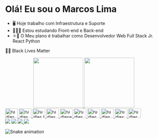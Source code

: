 <h1>Olá!  Eu sou o Marcos Lima</h1>


- 🖥️ Hoje trabalho com Infraestrutura e Suporte
- 🧑🏾‍🎓 Estou estudando Front-end e Back-end 
- ⚛️🐍 O Meu plano é trabalhar como Desenvolvedor Web Full Stack Jr.  React  Python

✊🏿 Black Lives Matter

<div align="center">
<a href="https://github.com/mvrudies">
  <img height="160em" src="https://github-readme-stats.vercel.app/api?username=mvrudies&show_icons=true&theme=dark&include_all_commits=true&count_private=true"/>
  <img height="160em" src="https://github-readme-stats.vercel.app/api/top-langs/?username=mvrudies&layout=compact&langs_count=16&theme=dark"/>
</div>
  

  <img aling = "center" alt = "rudiesHtml" height="30" width="40" src="https://cdn.jsdelivr.net/gh/devicons/devicon/icons/html5/html5-original.svg" />
  <img aling = "center" alt = "rudiesCss" height="30" width="40"  src="https://cdn.jsdelivr.net/gh/devicons/devicon/icons/css3/css3-original.svg"/>
  <img aling = "center" alt = "rudiesJs" height="30" width="40"   src="https://cdn.jsdelivr.net/gh/devicons/devicon/icons/javascript/javascript-original.svg" />
  <img aling = "center" alt = "rudiesNode" height="30" width="40" src="https://cdn.jsdelivr.net/gh/devicons/devicon/icons/nodejs/nodejs-original.svg"/>
  <img aling = "center" alt = "rudiesex" height="30" width="40"   src="https://cdn.jsdelivr.net/gh/devicons/devicon/icons/express/express-original-wordmark.svg"/>
  <img aling = "center" alt = "rudiesRe" height="30" width="40"   src="https://cdn.jsdelivr.net/gh/devicons/devicon/icons/react/react-original.svg"/>
  <img aling = "center" alt = "rudiesPy" height="30" width="40"   src="https://cdn.jsdelivr.net/gh/devicons/devicon/icons/python/python-original.svg" />
  <img aling = "center" alt = "rudiesMy" height="30" width="40"   src="https://cdn.jsdelivr.net/gh/devicons/devicon/icons/mysql/mysql-original-wordmark.svg"/>
  <img aling = "center" alt = "rudiesPy" height="30" width="40"   src="https://cdn.jsdelivr.net/gh/devicons/devicon/icons/wordpress/wordpress-original.svg"/>
  <img aling = "center" alt = "rudiesPs" height="30" width="40"   src="https://cdn.jsdelivr.net/gh/devicons/devicon/icons/photoshop/photoshop-plain.svg"/>
  
  
<div>
    <a href="https://www.linkedin.com/in/marcosv-rlima/" target ="_black"><img src="https://img.shields.io/badge/LinkedIn-0077B5?style=for-the-badge&logo=linkedin&logoColor=white"target="_blank"></a>
    <a href="https://www.instagram.com/mvrudies/" target="_black"><img src="https://img.shields.io/badge/Instagram-E4405F?style=for-the-badge&logo=instagram&logoColor=white"target="_blank"></a>
     <a href="https://www.twitch.tv/mvrudies"target ="_black"><img src="https://img.shields.io/badge/Twitch-9146FF?style=for-the-badge&logo=twitch&logoColor=white"target="_blank"> </a>
     <a href="mailto:marcos.rudies@live.com"target="_black"><img src="https://img.shields.io/badge/Microsoft_Outlook-0078D4?style=for-the-badge&logo=microsoft-outlook&logoColor=white"target="_blanck"></a>
    

![Snake animation](https://github.com/mvrudies/mvrudies/blob/output/github-contribution-grid-snake.svg)
    
</div>  
    


